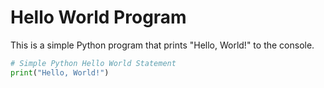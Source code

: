 # Hello World Program

This is a simple Python program that prints "Hello, World!" to the console.

```python
# Simple Python Hello World Statement
print("Hello, World!")
```
